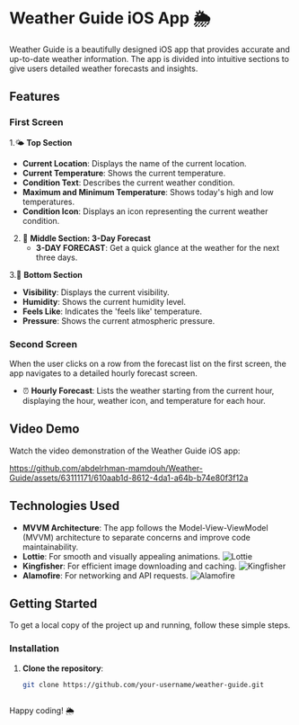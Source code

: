 # Weather Guide iOS App 🌦

Weather Guide is a beautifully designed iOS app that provides accurate and up-to-date weather information. The app is divided into intuitive sections to give users detailed weather forecasts and insights.

## Features

### First Screen

1.🌤 **Top Section**
   - **Current Location**: Displays the name of the current location.
   - **Current Temperature**: Shows the current temperature.
   - **Condition Text**: Describes the current weather condition.
   - **Maximum and Minimum Temperature**: Shows today's high and low temperatures.
   - **Condition Icon**: Displays an icon representing the current weather condition.

2. 📅 **Middle Section: 3-Day Forecast**
    - **3-DAY FORECAST**: Get a quick glance at the weather for the next three days.

3.🌙 **Bottom Section**
   - **Visibility**: Displays the current visibility.
   - **Humidity**: Shows the current humidity level.
   - **Feels Like**: Indicates the 'feels like' temperature.
   - **Pressure**: Shows the current atmospheric pressure.

### Second Screen

When the user clicks on a row from the forecast list on the first screen, the app navigates to a detailed hourly forecast screen.

- ⏰ **Hourly Forecast**: Lists the weather starting from the current hour, displaying the hour, weather icon, and temperature for each hour.

## Video Demo

Watch the video demonstration of the Weather Guide iOS app:

https://github.com/abdelrhman-mamdouh/Weather-Guide/assets/63111171/610aab1d-8612-4da1-a64b-b74e80f3f12a



## Technologies Used

- **MVVM Architecture**: The app follows the Model-View-ViewModel (MVVM) architecture to separate concerns and improve code maintainability.
- **Lottie**: For smooth and visually appealing animations.
  ![Lottie](https://img.shields.io/badge/Lottie-Animations-brightgreen)
- **Kingfisher**: For efficient image downloading and caching.
  ![Kingfisher](https://img.shields.io/badge/Kingfisher-Image%20Caching-blue)
- **Alamofire**: For networking and API requests.
  ![Alamofire](https://img.shields.io/badge/Alamofire-Networking-orange)

## Getting Started

To get a local copy of the project up and running, follow these simple steps.

### Installation

1. **Clone the repository**:
   ```sh
   git clone https://github.com/your-username/weather-guide.git
  
Happy coding! 🌦️

